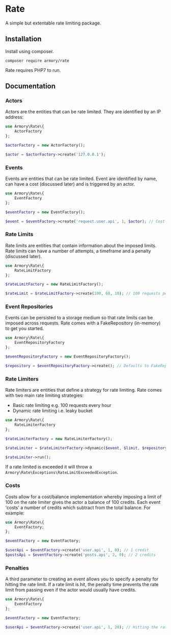 # Rate

A simple but extentable rate limiting package.

## Installation

Install using composer.

```
composer require armory/rate
```

Rate requires PHP7 to run.

## Documentation

### Actors

Actors are the entities that can be rate limited. They are identified by an IP address:

```php
use Armory\Rate\{
    ActorFactory
};

$actorFactory = new ActorFactory();

$actor = $actorFactory->create('127.0.0.1');
```

### Events

Events are entities that can be rate limited. Event are identified by name, can have a cost (discussed later) and is triggered by an actor.

```php
use Armory\Rate\{
    EventFactory
};

$eventFactory = new EventFactory();

$event = $eventFactory->create('request.user.api', 1, $actor); // Cost of 1
```

### Rate Limits

Rate limits are entities that contain information about the imposed limits. Rate limits can have a number of attempts, a timeframe and a penalty (discussed later).

```php
use Armory\Rate\{
    RateLimitFactory
};

$rateLimitFactory = new RateLimitFactory();

$rateLimit = $rateLimitFactory->create(100, 60, 10); // 100 requests per minute (60 seconds) with a penalty of 10 seconds for hitting the rate limit
```

### Event Repositories

Events can be persisted to a storage medium so that rate limits can be imposed across requests. Rate comes with a FakeRepository (in-memory) to get you started.

```php
use Armory\Rate\{
    EventRepositoryFactory
};

$eventRepositoryFactory = new EventRepositoryFactory();

$repository = $eventRepositoryFactory->create(); // Defaults to FakeRepository
```

### Rate Limiters

Rate limiters are entities that define a strategy for rate limiting. Rate comes with two main rate limiting strategies:

- Basic rate limiting e.g. 100 requests every hour
- Dynamic rate limiting i.e. leaky bucket

```php
use Armory\Rate\{
    RateLimiterFactory
};

$rateLimiterFactory = new RateLimiterFactory();

$rateLimiter = $rateLimiterFactory->dynamic($event, $limit, $repository);

$rateLimiter->run();
```

If a rate limited is exceeded it will throw a `Armory\Rate\Exceptions\RateLimitExceededException`.

### Costs

Costs allow for a cost/balance implementation whereby imposing a limit of 100 on the rate limiter
gives the actor a balance of 100 credits. Each event 'costs' a number of credits which subtract
from the total balance. For example:

```php
use Armory\Rate\{
    EventFactory;
};

$eventFactory = new EventFactory;

$userApi = $eventFactory->create('user.api', 1, 0); // 1 credit
$postsApi = $eventFactory->create('posts.api', 2, 0); // 2 credits
```

### Penalties

A third parameter to creating an event allows you to specify a penalty for hitting the rate limit.
If a rate limit is hit, the penalty time prevents the rate limit from passing even if the
actor would usually have credits.

```php
use Armory\Rate\{
    EventFactory
};

$eventFactory = new EventFactory;

$userApi = $eventFactory->create('user.api', 1, 20); // Hitting the rate limit puts the actor in timeout for 20 seconds
```
